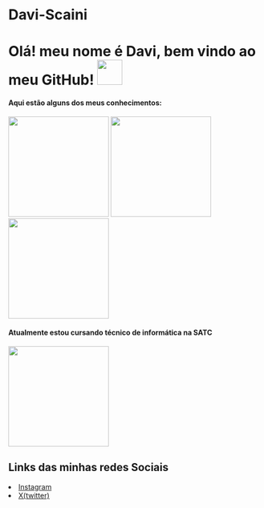# Davi-Scaini
<h1>Olá! meu nome é Davi, bem vindo ao meu GitHub! <img src="https://media.tenor.com/xCc58fEqFREAAAAM/nerd-nerdy.gif" width="50"/></h1>
<h4>Aqui estão alguns dos meus conhecimentos: </h4>
<p><img src="https://upload.wikimedia.org/wikipedia/commons/thumb/c/c3/Python-logo-notext.svg/935px-Python-logo-notext.svg.png" width="200" />   <img src="https://m.media-amazon.com/images/I/71z22cRPeeL._AC_UF894,1000_QL80_.jpg" width="200" /><img src="http://www.aptechsp.com.br/wp-content/uploads/2015/04/linguagem-C.png" width="200" /></p>
<h4>Atualmente estou cursando técnico de informática na SATC</h4>
<img src="https://github.com/DVzera/Davi-Scaini/assets/133882185/f3721b8d-48ae-4f52-9428-87680eb86df8" width="200" />
<h2>Links das minhas redes Sociais</h2>
<li><a href="https://www.instagram.com/oalemanha/">Instagram</a></li>
<li><a href="https://twitter.com/B4ck4J4ck">X(twitter)</a></li>



  
